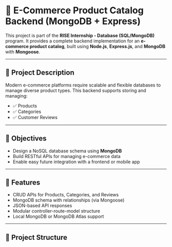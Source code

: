  # 🛒 E-Commerce Product Catalog Backend (MongoDB + Express)

This project is part of the **RISE Internship - Database (SQL/MongoDB)** program. It provides a complete backend implementation for an **e-commerce product catalog**, built using **Node.js**, **Express.js**, and **MongoDB** with **Mongoose**.

---

## 📌 Project Description

Modern e-commerce platforms require scalable and flexible databases to manage diverse product types. This backend supports storing and managing:

- ✅ Products
- ✅ Categories
- ✅ Customer Reviews

---

## 🎯 Objectives

- Design a NoSQL database schema using **MongoDB**
- Build RESTful APIs for managing e-commerce data
- Enable easy future integration with a frontend or mobile app

---

## 🚀 Features

- CRUD APIs for Products, Categories, and Reviews
- MongoDB schema with relationships (via Mongoose)
- JSON-based API responses
- Modular controller-route-model structure
- Local MongoDB or MongoDB Atlas support

---

## 📁 Project Structure


